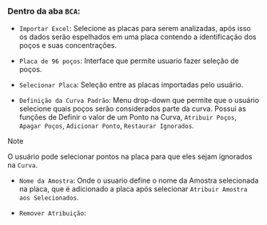 ### Dentro da aba `BCA`:

- `Importar Excel`: Selecione as placas para serem analizadas, após isso os dados serão espelhados em uma placa contendo a identificação dos poços e suas concentrações.

- `Placa de 96 poços`: Interface que permite usuario fazer seleção de poços.

- `Selecionar Placa`: Seleção entre as placas importadas pelo usuário.

- `Definição da Curva Padrão`: Menu drop-down que permite que o usuário selecione quais poços serão considerados parte da curva. Possui as funções de Definir o valor de um Ponto na Curva, `Atribuir Poços`, `Apagar Poços`, `Adicionar Ponto`, `Restaurar Ignorados`.

>[!NOTE]
> O usuário pode selecionar pontos na placa para que eles sejam ignorados na `Curva`.

- `Nome da Amostra`: Onde o usuario define o nome da Amostra selecionada na placa, que é adicionado a placa após selecionar `Atribuir Amostra aos Selecionados`.

- `Remover Atribuição`: 

